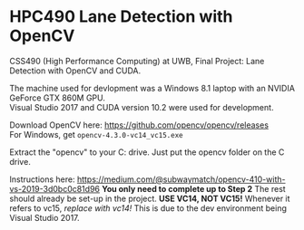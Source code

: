 # HPC490 Lane Detection with OpenCV
CSS490 (High Performance Computing) at UWB, Final Project: Lane Detection with OpenCV and CUDA. 

The machine used for devlopment was a Windows 8.1 laptop with an NVIDIA GeForce GTX 860M GPU.   
Visual Studio 2017 and CUDA version 10.2 were used for development.

Download OpenCV here: https://github.com/opencv/opencv/releases  
For Windows, get `opencv-4.3.0-vc14_vc15.exe`

Extract the "opencv" to your C: drive. Just put the opencv folder on the C drive.

Instructions here: https://medium.com/@subwaymatch/opencv-410-with-vs-2019-3d0bc0c81d96 **You only need to complete up to Step 2** The rest should already be set-up in the project. **USE VC14, NOT VC15!** Whenever it refers to vc15, *replace with vc14!* This is due to the dev environment being Visual Studio 2017.
